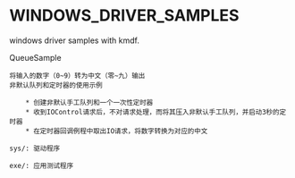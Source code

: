 # WINDOWS_DRIVER_SAMPLES

windows driver samples with kmdf.



QueueSample

	将输入的数字（0~9）转为中文（零~九）输出
	非默认队列和定时器的使用示例

		* 创建非默认手工队列和一个一次性定时器
		* 收到IOControl请求后，不对请求处理，而将其压入非默认手工队列，并启动3秒的定时器
		* 在定时器回调例程中取出IO请求，将数字转换为对应的中文

	sys/: 驱动程序

	exe/: 应用测试程序